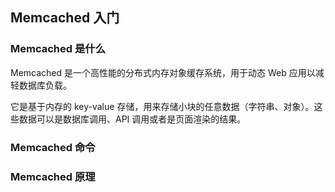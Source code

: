## Memcached 入门

### Memcached 是什么

Memcached 是一个高性能的分布式内存对象缓存系统，用于动态 Web 应用以减轻数据库负载。

它是基于内存的 key-value 存储，用来存储小块的任意数据（字符串、对象）。这些数据可以是数据库调用、API 调用或者是页面渲染的结果。

### Memcached 命令

### Memcached 原理

